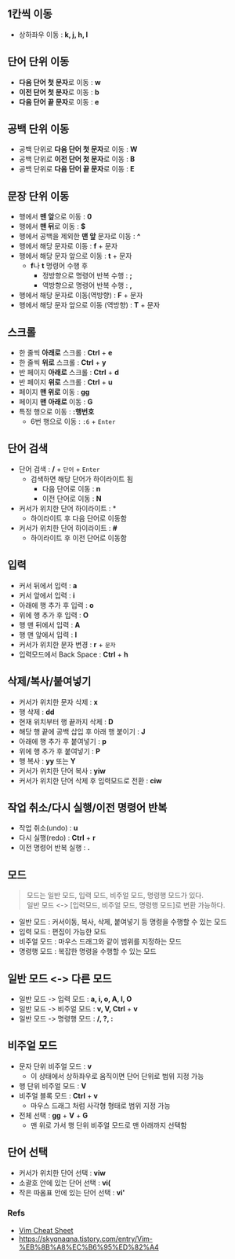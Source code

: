 1칸씩 이동
------

*   상하좌우 이동 : **k, j, h, l**

단어 단위 이동
--------

*   **다음 단어 첫 문자**로 이동 : **w**
*   **이전 단어 첫 문자**로 이동 : **b**
*   **다음 단어 끝 문자**로 이동 : **e**

공백 단위 이동
--------

*   공백 단위로 **다음 단어 첫 문자**로 이동 : **W**
*   공백 단위로 **이전 단어 첫 문자**로 이동 : **B**
*   공백 단위로 **다음 단어 끝 문자**로 이동 : **E**

문장 단위 이동
--------

*   행에서 **맨 앞**으로 이동 : **0**
*   행에서 **맨 뒤**로 이동 : **$**
*   행에서 공백을 제외한 **맨 앞** 문자로 이동 : **^**
*   행에서 해당 문자로 이동 : **f** + 문자
*   행에서 해당 문자 앞으로 이동 : **t** + 문자
    *   **f**나 **t** 명령어 수행 후
        *   정방향으로 명령어 반복 수행 : **;**
        *   역방향으로 명령어 반복 수행 : **,**
*   행에서 해당 문자로 이동(역방향) : **F** + 문자
*   행에서 해당 문자 앞으로 이동 (역방향) : **T** + 문자

스크롤
---

*   한 줄씩 **아래로** 스크롤 : **Ctrl** + **e**
*   한 줄씩 **위로** 스크롤 : **Ctrl** + **y**
*   반 페이지 **아래로** 스크롤 : **Ctrl** + **d**
*   반 페이지 **위로** 스크롤 : **Ctrl** + **u**
*   페이지 **맨 위로** 이동 : **gg**
*   페이지 **맨** **아래로** 이동 : **G**
*   특정 행으로 이동 : **:행번호**
    *   6번 행으로 이동 : `:6` + `Enter`

단어 검색
-----

*   단어 검색 : **/** + `단어` + `Enter`
    *   검색하면 해당 단어가 하이라이트 됨
        *   다음 단어로 이동 : **n**
        *   이전 단어로 이동 : **N**
*   커서가 위치한 단어 하이라이트 : \*
    *   하이라이트 후 다음 단어로 이동함
*   커서가 위치한 단어 하이라이트 : **#**
    *   하이라이트 후 이전 단어로 이동함

입력
--

*   커서 뒤에서 입력 : **a**
*   커서 앞에서 입력 : **i**
*   아래에 행 추가 후 입력 : **o**
*   위에 행 추가 후 입력 : **O**
*   행 맨 뒤에서 입력 : **A**
*   행 맨 앞에서 입력 : **I**
*   커서가 위치한 문자 변경 : **r** + `문자`
*   입력모드에서 Back Space : **Ctrl** + **h**

삭제/복사/붙여넣기
----------

*   커서가 위치한 문자 삭제 : **x**
*   행 삭제 : **dd**
*   현재 위치부터 행 끝까지 삭제 : **D**
*   해당 행 끝에 공백 삽입 후 아래 행 붙이기 : **J**
*   아래에 행 추가 후 붙여넣기 : **p**
*   위에 행 추가 후 붙여넣기 : **P**
*   행 복사 : **yy** 또는 **Y**
*   커서가 위치한 단어 복사 : **yiw**
*   커서가 위치한 단어 삭제 후 입력모드로 전환 : **ciw**

작업 취소/다시 실행/이전 명령어 반복
---------------------

*   작업 취소(undo) : **u**
*   다시 실행(redo) : **Ctrl** + **r**
*   이전 명령어 반복 실행 : **.**

모드
--

> 모드는 일반 모드, 입력 모드, 비주얼 모드, 명령행 모드가 있다.  
> 일반 모드 <-> \[입력모드, 비주얼 모드, 명령행 모드\]로 변환 가능하다.

*   일반 모드 : 커서이동, 복사, 삭제, 붙여넣기 등 명령을 수행할 수 있는 모드
*   입력 모드 : 편집이 가능한 모드
*   비주얼 모드 : 마우스 드래그와 같이 범위를 지정하는 모드
*   명령행 모드 : 복잡한 명령을 수행할 수 있는 모드

일반 모드 <-> 다른 모드
---------------

*   일반 모드 -> 입력 모드 : **a, i, o, A, I, O**
*   일반 모드 -> 비주얼 모드 : **v, V, Ctrl** + **v**
*   일반 모드 -> 명령행 모드 : **/, ?, :**

비주얼 모드
------

*   문자 단위 비주얼 모드 : **v**
    *   이 상태에서 상하좌우로 움직이면 단어 단위로 범위 지정 가능
*   행 단위 비주얼 모드 : **V**
*   비주얼 블록 모드 : **Ctrl** + **v**
    *   마우스 드래그 처럼 사각형 형태로 범위 지정 가능
*   전체 선택 : **gg** + **V** + **G**
    *   맨 위로 가서 행 단위 비주얼 모드로 맨 아래까지 선택함

단어 선택
-----

*   커서가 위치한 단어 선택 : **viw**
*   소괄호 안에 있는 단어 선택 : **vi(**
*   작은 따옴표 안에 있는 단어 선택 : **vi'**

### Refs

* [Vim Cheat Sheet](https://vim.rtorr.com/lang/ko)
* https://skyqnaqna.tistory.com/entry/Vim-%EB%8B%A8%EC%B6%95%ED%82%A4
